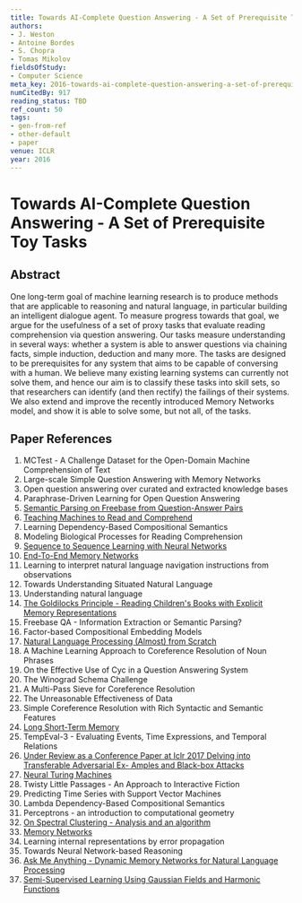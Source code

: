 ```yaml
---
title: Towards AI-Complete Question Answering - A Set of Prerequisite Toy Tasks
authors:
- J. Weston
- Antoine Bordes
- S. Chopra
- Tomas Mikolov
fieldsOfStudy:
- Computer Science
meta_key: 2016-towards-ai-complete-question-answering-a-set-of-prerequisite-toy-tasks
numCitedBy: 917
reading_status: TBD
ref_count: 50
tags:
- gen-from-ref
- other-default
- paper
venue: ICLR
year: 2016
---
```


# Towards AI-Complete Question Answering - A Set of Prerequisite Toy Tasks

## Abstract

One long-term goal of machine learning research is to produce methods that are applicable to reasoning and natural language, in particular building an intelligent dialogue agent. To measure progress towards that goal, we argue for the usefulness of a set of proxy tasks that evaluate reading comprehension via question answering. Our tasks measure understanding in several ways: whether a system is able to answer questions via chaining facts, simple induction, deduction and many more. The tasks are designed to be prerequisites for any system that aims to be capable of conversing with a human. We believe many existing learning systems can currently not solve them, and hence our aim is to classify these tasks into skill sets, so that researchers can identify (and then rectify) the failings of their systems. We also extend and improve the recently introduced Memory Networks model, and show it is able to solve some, but not all, of the tasks.

## Paper References

1. MCTest - A Challenge Dataset for the Open-Domain Machine Comprehension of Text
2. Large-scale Simple Question Answering with Memory Networks
3. Open question answering over curated and extracted knowledge bases
4. Paraphrase-Driven Learning for Open Question Answering
5. [Semantic Parsing on Freebase from Question-Answer Pairs](2013-semantic-parsing-on-freebase-from-question-answer-pairs)
6. [Teaching Machines to Read and Comprehend](2015-teaching-machines-to-read-and-comprehend)
7. Learning Dependency-Based Compositional Semantics
8. Modeling Biological Processes for Reading Comprehension
9. [Sequence to Sequence Learning with Neural Networks](2014-sequence-to-sequence-learning-with-neural-networks)
10. [End-To-End Memory Networks](2015-end-to-end-memory-networks)
11. Learning to interpret natural language navigation instructions from observations
12. Towards Understanding Situated Natural Language
13. Understanding natural language
14. [The Goldilocks Principle - Reading Children's Books with Explicit Memory Representations](2016-the-goldilocks-principle-reading-children-s-books-with-explicit-memory-representations)
15. Freebase QA - Information Extraction or Semantic Parsing?
16. Factor-based Compositional Embedding Models
17. [Natural Language Processing (Almost) from Scratch](2011-natural-language-processing-almost-from-scratch)
18. A Machine Learning Approach to Coreference Resolution of Noun Phrases
19. On the Effective Use of Cyc in a Question Answering System
20. The Winograd Schema Challenge
21. A Multi-Pass Sieve for Coreference Resolution
22. The Unreasonable Effectiveness of Data
23. Simple Coreference Resolution with Rich Syntactic and Semantic Features
24. [Long Short-Term Memory](1997-long-short-term-memory)
25. TempEval-3 - Evaluating Events, Time Expressions, and Temporal Relations
26. [Under Review as a Conference Paper at Iclr 2017 Delving into Transferable Adversarial Ex- Amples and Black-box Attacks](2016-under-review-as-a-conference-paper-at-iclr-2017-delving-into-transferable-adversarial-ex-amples-and-black-box-attacks)
27. [Neural Turing Machines](2014-neural-turing-machines)
28. Twisty Little Passages - An Approach to Interactive Fiction
29. Predicting Time Series with Support Vector Machines
30. Lambda Dependency-Based Compositional Semantics
31. Perceptrons - an introduction to computational geometry
32. [On Spectral Clustering - Analysis and an algorithm](2001-on-spectral-clustering-analysis-and-an-algorithm)
33. [Memory Networks](2015-memory-networks)
34. Learning internal representations by error propagation
35. Towards Neural Network-based Reasoning
36. [Ask Me Anything - Dynamic Memory Networks for Natural Language Processing](2016-ask-me-anything-dynamic-memory-networks-for-natural-language-processing)
37. [Semi-Supervised Learning Using Gaussian Fields and Harmonic Functions](2003-semi-supervised-learning-using-gaussian-fields-and-harmonic-functions)
